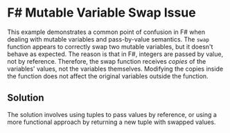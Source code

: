 # F# Mutable Variable Swap Issue

This example demonstrates a common point of confusion in F# when dealing with mutable variables and pass-by-value semantics.  The `swap` function appears to correctly swap two mutable variables, but it doesn't behave as expected. The reason is that in F#, integers are passed by value, not by reference. Therefore, the swap function receives *copies* of the variables' values, not the variables themselves. Modifying the copies inside the function does not affect the original variables outside the function.

## Solution

The solution involves using tuples to pass values by reference, or using a more functional approach by returning a new tuple with swapped values.